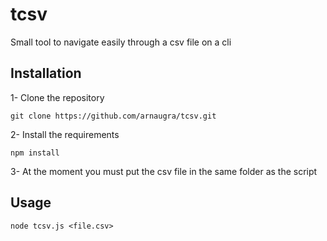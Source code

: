 # tcsv
Small tool to navigate easily through a csv file on a cli

## Installation
1- Clone the repository
```
git clone https://github.com/arnaugra/tcsv.git
```
2- Install the requirements
```
npm install
```
3- At the moment you must put the csv file in the same folder as the script


## Usage
```
node tcsv.js <file.csv>
```
